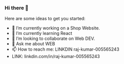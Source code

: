 ### Hi there 👋


Here are some ideas to get you started:

- 🔭 I’m currently working on a Shop Website.
- 🌱 I’m currently learning React
- 👯 I’m looking to collaborate on Web DEV.
- 💬 Ask me about WEB
- 📫 How to reach me: LINKDIN raj-kumar-005565243
- LINK: linkdin.com/in/raj-kumar-005565243

